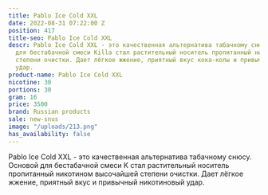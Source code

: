 ```yaml
---
title: Pablo Ice Cold XXL
date: 2022-08-31 07:22:00 Z
position: 417
title-seo: Pablo Ice Cold XXL
descr: Pablo Ice Cold XXL - это качественная альтернатива табачному снюсу. Основой
  для бестабачной смеси Killa стал растительный носитель пропитанный никотином высочайшей
  степени очистки. Дает лёгкое жжение, приятный вкус кока-колы и привычный никотиновый
  удар.
product-name: Pablo Ice Cold XXL
nicotine: 30
portions: 30
gram: 16
price: 3500
brand: Russian products
sale: new-snus
image: "/uploads/213.png"
has_availability: false
---
```


Pablo Ice Cold XXL - это качественная альтернатива табачному снюсу. Основой для бестабачной смеси K стал растительный носитель пропитанный никотином высочайшей степени очистки. Дает лёгкое жжение, приятный вкус и привычный никотиновый удар.